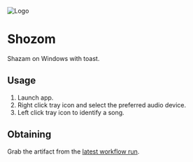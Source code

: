 ![Logo](https://github.com/karlkoorna/shozom/raw/master/Resources/Logo.ico)

# Shozom
Shazam on Windows with toast.

## Usage

1. Launch app.
2. Right click tray icon and select the preferred audio device.
3. Left click tray icon to identify a song.

## Obtaining

Grab the artifact from the [latest workflow run](https://github.com/karlkoorna/shozom/actions).
